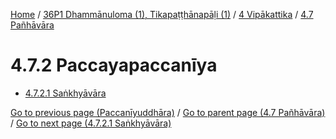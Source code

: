 
[Home](/) / [36P1 Dhammānuloma (1), Tikapaṭṭhānapāḷi (1)](../...md) / [4 Vipākattika](...md) / [4.7 Pañhāvāra](../36P1/4/4.7.md)

# 4.7.2 Paccayapaccanīya

* [4.7.2.1 Saṅkhyāvāra](4.7.2/4.7.2.1.md)

[Go to previous page (Paccanīyuddhāra)](Paccaniyuddhara.md) / [Go to parent page (4.7 Pañhāvāra)](../36P1/4/4.7.md) / [Go to next page (4.7.2.1 Saṅkhyāvāra)](4.7.2/4.7.2.1.md)



